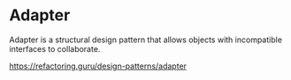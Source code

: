 # Adapter

Adapter is a structural design pattern that allows objects with incompatible interfaces to collaborate.

https://refactoring.guru/design-patterns/adapter